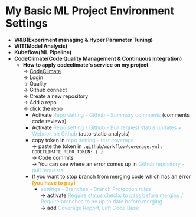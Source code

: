 # My Basic ML Project Environment Settings  
- __W&B(Experiment managing & Hyper Parameter Tuning)__
- __WIT(Model Analysis)__
- __Kubeflow(ML Pipeline)__
- __CodeClimate(Code Quality Management & Continuous Integration)__
    - __How to apply codeclimate's service on my project__  
    → [CodeClimate](https://codeclimate.com/)  
    → Login  
    → Quality  
    → Github connect  
    → Create a new repository  
    → Add a repo  
    → click the repo  
        - Activate <span style="color:skyblue">Repo setting - Github - Summary comments</span> (comments code reviews)  
        - Activate <span style="color:skyblue">Repo setting - Github - Pull request status updates + Webook on Github</span> (auto-static analysis)  
        - copy token in <span style="color:skyblue">repo setting - test coverage</span>  
        → paste the token in ```.github/workflow/coverage.yml: CODECLIMATE_REPO_TOKEN: { }```  
    → Code commits  
    → You can see where an error comes up in <span style="color:skyblue">Github repository - pull requests</span>  
        - If you want to stop branch from merging code which has an error<span style="color:orange"> __(you have to pay)__ </span>
            - <span style="color:skyblue">settings - Branches - Branch Protection rules</span>  
            → activate <span style="color:skyblue">Require status checks to pass before merging / Require branches to be up to date before merging</span>  
            → add <span style="color:skyblue">Coverage Report, Lint Code Base</span>  